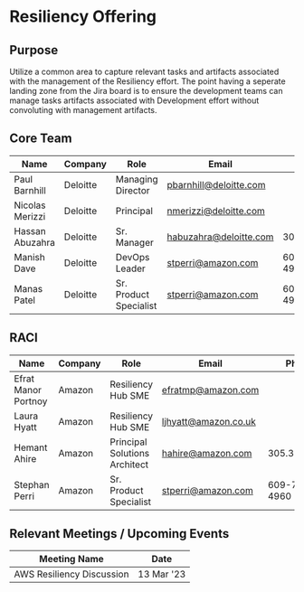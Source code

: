 # Resiliency Offering

## Purpose
Utilize a common area to capture relevant tasks and artifacts associated with the management of the Resiliency effort. The point having a seperate landing zone from the Jira board is to ensure the development teams can manage tasks artifacts associated with Development effort without convoluting with management artifacts. 

## Core Team 
| Name                 | Company   | Role                        |  Email                      | Phone        |
| -------------------- | --------- | --------------------------- | --------------------------- | ------------ |
| Paul Barnhill        | Deloitte  | Managing Director           | pbarnhill@deloitte.com      |              |
| Nicolas Merizzi      | Deloitte  | Principal                   | nmerizzi@deloitte.com       |              |
| Hassan Abuzahra      | Deloitte  | Sr. Manager                 | habuzahra@deloitte.com      | 305.323.5018 |
| Manish Dave          | Deloitte  | DevOps Leader               | stperri@amazon.com          | 609-703-4960 |
| Manas Patel          | Deloitte  | Sr. Product Specialist      | stperri@amazon.com          | 609-703-4960 |

## RACI
| Name                 | Company | Role                          |  Email               | Phone        | RACI |
| -------------------- | ------- | ----------------------------- | -------------------- | ------------ | ---- | 
| Efrat Manor Portnoy  | Amazon  | Resiliency Hub SME            | efratmp@amazon.com   |              | I    |
| Laura Hyatt          | Amazon  | Resiliency Hub SME            | ljhyatt@amazon.co.uk |              | I    |
| Hemant Ahire         | Amazon  | Principal Solutions Architect | hahire@amazon.com    | 305.323.5018 | I    | 
| Stephan Perri        | Amazon  | Sr. Product Specialist        | stperri@amazon.com   | 609-703-4960 | I    |

## Relevant Meetings / Upcoming Events
| Meeting Name               | Date       |
| -------------------------- | ---------- |                 
| AWS Resiliency Discussion  | 13 Mar '23 |